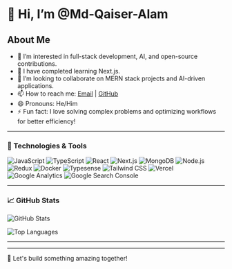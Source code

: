# 👋 Hi, I’m @Md-Qaiser-Alam

## About Me
- 👀 I’m interested in full-stack development, AI, and open-source contributions.
- 🌱 I have completed learning Next.js.
- 💞️ I’m looking to collaborate on MERN stack projects and AI-driven applications.
- 📫 How to reach me: [Email](mailto:mdq687@gmail.com) | [GitHub](https://github.com/Md-Qaiser-Alam)
- 😄 Pronouns: He/Him
- ⚡ Fun fact: I love solving complex problems and optimizing workflows for better efficiency!

---

### 🚀 Technologies & Tools
![JavaScript](https://img.shields.io/badge/JavaScript-F7DF1E?style=for-the-badge&logo=javascript&logoColor=black)
![TypeScript](https://img.shields.io/badge/TypeScript-3178C6?style=for-the-badge&logo=typescript&logoColor=white)
![React](https://img.shields.io/badge/React-61DAFB?style=for-the-badge&logo=react&logoColor=black)
![Next.js](https://img.shields.io/badge/Next.js-000000?style=for-the-badge&logo=next.js&logoColor=white)
![MongoDB](https://img.shields.io/badge/MongoDB-47A248?style=for-the-badge&logo=mongodb&logoColor=white)
![Node.js](https://img.shields.io/badge/Node.js-43853D?style=for-the-badge&logo=node.js&logoColor=white)
![Redux](https://img.shields.io/badge/Redux-764ABC?style=for-the-badge&logo=redux&logoColor=white)
![Docker](https://img.shields.io/badge/Docker-2496ED?style=for-the-badge&logo=docker&logoColor=white)
![Typesense](https://img.shields.io/badge/Typesense-FF6F00?style=for-the-badge&logo=typescript&logoColor=white)
![Tailwind CSS](https://img.shields.io/badge/Tailwind_CSS-06B6D4?style=for-the-badge&logo=tailwindcss&logoColor=white)
![Vercel](https://img.shields.io/badge/Vercel-000000?style=for-the-badge&logo=vercel&logoColor=white)
![Google Analytics](https://img.shields.io/badge/Google_Analytics-E37400?style=for-the-badge&logo=googleanalytics&logoColor=white)
![Google Search Console](https://img.shields.io/badge/Google_Search_Console-4285F4?style=for-the-badge&logo=google&logoColor=white)

---

### 📈 GitHub Stats
![GitHub Stats](https://github-readme-stats.vercel.app/api?username=Md-Qaiser-Alam&show_icons=true&theme=radical)

![Top Languages](https://github-readme-stats.vercel.app/api/top-langs/?username=Md-Qaiser-Alam&layout=compact&theme=radical)

---


---

🚀 Let's build something amazing together!
